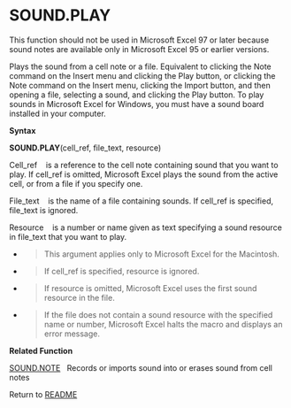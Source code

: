 # SOUND.PLAY

This function should not be used in Microsoft Excel 97 or later because
sound notes are available only in Microsoft Excel 95 or earlier
versions.

Plays the sound from a cell note or a file. Equivalent to clicking the
Note command on the Insert menu and clicking the Play button, or
clicking the Note command on the Insert menu, clicking the Import
button, and then opening a file, selecting a sound, and clicking the
Play button. To play sounds in Microsoft Excel for Windows, you must
have a sound board installed in your computer.

**Syntax**

**SOUND.PLAY**(cell\_ref, file\_text, resource)

Cell\_ref&nbsp;&nbsp;&nbsp;&nbsp;is a reference to the cell note
containing sound that you want to play. If cell\_ref is omitted,
Microsoft Excel plays the sound from the active cell, or from a file if
you specify one.

File\_text&nbsp;&nbsp;&nbsp;&nbsp;is the name of a file containing
sounds. If cell\_ref is specified, file\_text is ignored.

Resource&nbsp;&nbsp;&nbsp;&nbsp;is a number or name given as text
specifying a sound resource in file\_text that you want to play.

  - > This argument applies only to Microsoft Excel for the Macintosh.

  - > If cell\_ref is specified, resource is ignored.

  - > If resource is omitted, Microsoft Excel uses the first sound
    > resource in the file.

  - > If the file does not contain a sound resource with the specified
    > name or number, Microsoft Excel halts the macro and displays an
    > error message.


**Related Function**

[SOUND.NOTE](SOUND.NOTE.md)&nbsp;&nbsp;&nbsp;Records or imports sound into or erases
sound from cell notes



Return to [README](README.md#S)

